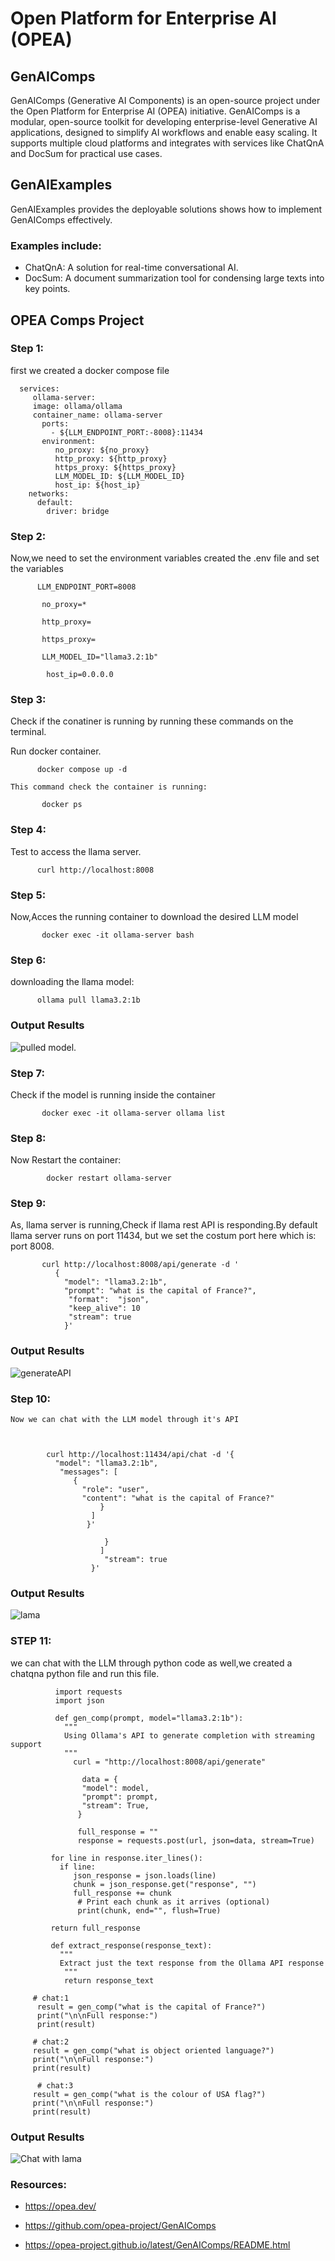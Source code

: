    
# Open Platform for Enterprise AI (OPEA)
   
  ## GenAIComps 

GenAIComps (Generative AI Components) is an open-source project under the Open Platform for Enterprise AI (OPEA) initiative.
GenAIComps is a modular, open-source toolkit for developing enterprise-level Generative AI applications, designed to simplify AI workflows and enable easy scaling. 
It supports multiple cloud platforms and integrates with services like ChatQnA and DocSum for practical use cases.

## GenAIExamples

GenAIExamples provides the deployable solutions shows how to implement GenAIComps effectively. 

### Examples include:

- ChatQnA: A solution for real-time conversational AI.
- DocSum: A document summarization tool for condensing large texts into key points.

## OPEA Comps Project

### Step 1: 

first we created a docker compose file 


      
      services:
         ollama-server:
         image: ollama/ollama
         container_name: ollama-server
           ports:
             - ${LLM_ENDPOINT_PORT:-8008}:11434
           environment:
              no_proxy: ${no_proxy}
              http_proxy: ${http_proxy}
              https_proxy: ${https_proxy}
              LLM_MODEL_ID: ${LLM_MODEL_ID}
              host_ip: ${host_ip}
        networks:
          default:
            driver: bridge
       

### Step 2: 
Now,we need to set the environment variables created the .env file and set the variables


       
          LLM_ENDPOINT_PORT=8008

           no_proxy=*

           http_proxy=

           https_proxy=

           LLM_MODEL_ID="llama3.2:1b"

            host_ip=0.0.0.0
       

### Step 3: 

  Check if the conatiner is running by running these commands on the terminal.

  Run docker container.

          docker compose up -d 

    This command check the container is running:

           docker ps 

   
 ### Step 4:  
 
   Test to access the llama server.
   
   
          curl http://localhost:8008 
   

### Step 5: 

Now,Acces the running container to download the desired LLM model

           docker exec -it ollama-server bash 


### Step 6: 

  downloading the llama model:

          ollama pull llama3.2:1b 

### Output Results

![pulled model.](images/ollama_Pulled.png)


### Step 7: 

Check if the model is running inside the container

           docker exec -it ollama-server ollama list 

 ### Step 8: 
 
   Now Restart the container:

            docker restart ollama-server  


### Step 9: 

   As, llama server is running,Check if llama rest API is responding.By default llama server runs on port 11434, but we set the costum port here which is: port 8008.

     
           curl http://localhost:8008/api/generate -d '
              {   
                "model": "llama3.2:1b", 
                "prompt": "what is the capital of France?", 
                 "format":  "json",
                 "keep_alive": 10
                 "stream": true 
                }'
     
### Output Results

![generateAPI](images/Test_genAPI.png)


 ### Step 10: 
 
    Now we can chat with the LLM model through it's API

 

            curl http://localhost:11434/api/chat -d '{
              "model": "llama3.2:1b",
               "messages": [
                  {
                    "role": "user",
                    "content": "what is the capital of France?"
                        }
                      ]
                     }'

                         }
                        ]
                         "stream": true
                      }'

### Output Results

![lama](images/Test_chatAPI.png)
    

### STEP 11: 

  we can chat with the LLM through python code as well,we created a chatqna python file and run this file.


              import requests
              import json 

              def gen_comp(prompt, model="llama3.2:1b"):
                """
                Using Ollama's API to generate completion with streaming support
                """
                  curl = "http://localhost:8008/api/generate"

                    data = {
                    "model": model,
                    "prompt": prompt,
                    "stream": True,
                   }

                   full_response = ""
                   response = requests.post(url, json=data, stream=True)
    
             for line in response.iter_lines():
               if line:
                  json_response = json.loads(line)
                  chunk = json_response.get("response", "")
                  full_response += chunk
                   # Print each chunk as it arrives (optional)
                   print(chunk, end="", flush=True)
    
             return full_response

             def extract_response(response_text):
               """
               Extract just the text response from the Ollama API response
                """
                return response_text

         # chat:1
          result = gen_comp("what is the capital of France?")
          print("\n\nFull response:")
          print(result)

         # chat:2
         result = gen_comp("what is object oriented language?")
         print("\n\nFull response:")
         print(result)

          # chat:3
         result = gen_comp("what is the colour of USA flag?")
         print("\n\nFull response:")
         print(result)

### Output Results

![Chat with lama](images/Chat_Response.png)

   
### Resources:

   - https://opea.dev/

   - https://github.com/opea-project/GenAIComps

   - https://opea-project.github.io/latest/GenAIComps/README.html